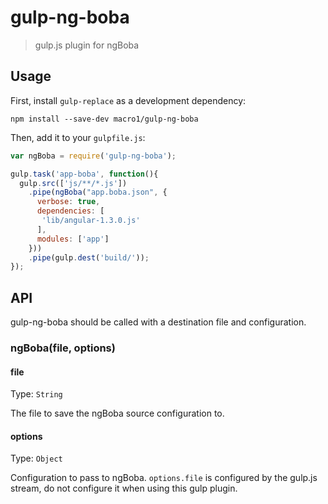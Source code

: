 # gulp-ng-boba
> gulp.js plugin for ngBoba

## Usage

First, install `gulp-replace` as a development dependency:

```shell
npm install --save-dev macro1/gulp-ng-boba
```

Then, add it to your `gulpfile.js`:

```javascript
var ngBoba = require('gulp-ng-boba');

gulp.task('app-boba', function(){
  gulp.src(['js/**/*.js'])
    .pipe(ngBoba("app.boba.json", {
      verbose: true,
      dependencies: [
       'lib/angular-1.3.0.js'
      ],
      modules: ['app']
    }))
    .pipe(gulp.dest('build/'));
});
```

## API

gulp-ng-boba should be called with a destination file and configuration.

### ngBoba(file, options)

#### file
Type: `String`

The file to save the ngBoba source configuration to.

#### options
Type: `Object`

Configuration to pass to ngBoba. `options.file` is configured by the
gulp.js stream, do not configure it when using this gulp plugin.
